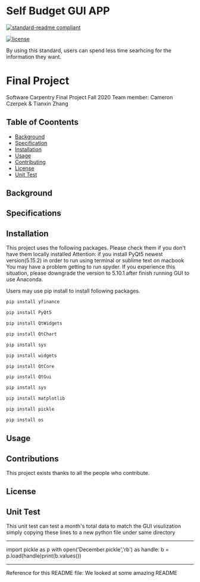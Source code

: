 # Self Budget GUI APP 

[![standard-readme compliant](https://img.shields.io/badge/readme%20style-standard-brightgreen.svg?style=flat-square)](https://github.com/RichardLitt/standard-readme)

[![license](https://img.shields.io/github/license/:user/:repo.svg)](LICENSE)

By using this standard, users can spend less time searhcing for the information they want. 

# Final Project
Software Carpentry Final Project Fall 2020
Team member: Cameron Czerpek & Tianxin Zhang

## Table of Coontents

- [Background](#background)
- [Specification](#specification)
- [Installation](#installation)
- [Usage](#usage)
- [Contributing](#contributing)
- [License](#license)
- [Unit Test](#unittest)

## Background

## Specifications

## Installation
This project uses the following packages. Please check them if you don't have them locally installed
Attention: if you install PyQt5 newest version(5.15.2) in order to run using terminal or sublime text on macbook
You may have a problem getting to run spyder.
If you experience this situation, please downgrade the version to 5.10.1 after finish running GUI to use Anaconda.

Users may use pip install to install following packages.
```sh
pip install yfinance

pip install PyQt5

pip install QtWidgets

pip install QtChart

pip install sys

pip install widgets

pip install QtCore

pip install QtGui

pip install sys

pip install matplotlib

pip install pickle

pip install os
```

## Usage

## Contributions

This project exists thanks to all the people who contribute.

## License 


## Unit Test 
This unit test can test a month's total data to match the GUI visulization
simply copying these lines to a new python file under same directory

------------------------------------------------------------------------------
import pickle as p
with open('December.pickle','rb') as handle:
b = p.load(handle)print(b.values())

--------------------------------------------------------------------

Reference for this README file:
We looked at some amazing README 
